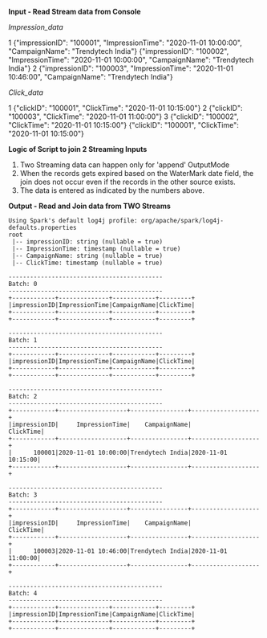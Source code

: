 
**Input - Read Stream data from Console**

_Impression_data_

1
{"impressionID": "100001", "ImpressionTime": "2020-11-01 10:00:00", "CampaignName": "Trendytech India"}
{"impressionID": "100002", "ImpressionTime": "2020-11-01 10:00:00", "CampaignName": "Trendytech India"}
2
{"impressionID": "100003", "ImpressionTime": "2020-11-01 10:46:00", "CampaignName": "Trendytech India"}

_Click_data_

1
{"clickID": "100001", "ClickTime": "2020-11-01 10:15:00"}
2
{"clickID": "100003", "ClickTime": "2020-11-01 11:00:00"}
3
{"clickID": "100002", "ClickTime": "2020-11-01 10:15:00"}
{"clickID": "100001", "ClickTime": "2020-11-01 10:15:00"}

**Logic of Script to join 2 Streaming Inputs**

1. Two Streaming data can happen only for 'append' OutputMode
2. When the records gets expired based on the WaterMark date field, the join does not occur even if the records in the other source exists.
3. The data is entered as indicated by the numbers above.


**Output - Read and Join data from TWO Streams**

```
Using Spark's default log4j profile: org/apache/spark/log4j-defaults.properties
root
 |-- impressionID: string (nullable = true)
 |-- ImpressionTime: timestamp (nullable = true)
 |-- CampaignName: string (nullable = true)
 |-- ClickTime: timestamp (nullable = true)

-------------------------------------------
Batch: 0
-------------------------------------------
+------------+--------------+------------+---------+
|impressionID|ImpressionTime|CampaignName|ClickTime|
+------------+--------------+------------+---------+
+------------+--------------+------------+---------+

-------------------------------------------
Batch: 1
-------------------------------------------
+------------+--------------+------------+---------+
|impressionID|ImpressionTime|CampaignName|ClickTime|
+------------+--------------+------------+---------+
+------------+--------------+------------+---------+

-------------------------------------------
Batch: 2
-------------------------------------------
+------------+-------------------+----------------+-------------------+
|impressionID|     ImpressionTime|    CampaignName|          ClickTime|
+------------+-------------------+----------------+-------------------+
|      100001|2020-11-01 10:00:00|Trendytech India|2020-11-01 10:15:00|
+------------+-------------------+----------------+-------------------+

-------------------------------------------
Batch: 3
-------------------------------------------
+------------+-------------------+----------------+-------------------+
|impressionID|     ImpressionTime|    CampaignName|          ClickTime|
+------------+-------------------+----------------+-------------------+
|      100003|2020-11-01 10:46:00|Trendytech India|2020-11-01 11:00:00|
+------------+-------------------+----------------+-------------------+

-------------------------------------------
Batch: 4
-------------------------------------------
+------------+--------------+------------+---------+
|impressionID|ImpressionTime|CampaignName|ClickTime|
+------------+--------------+------------+---------+
+------------+--------------+------------+---------+
```
